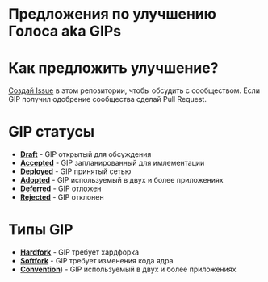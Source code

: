 # Предложения по улучшению Голоса aka GIPs

# Как предложить улучшение?
[Cоздай Issue](https://github.com/GolosChain/gip/issues/new) в этом репозитории, чтобы обсудить с сообществом. Если GIP получил одобрение сообщества сделай Pull Request.

# GIP статусы
* [**Draft**](https://github.com/GolosChain/gip/labels/state-draft) - GIP открытый для обсуждения
* [**Accepted**](https://github.com/GolosChain/gip/labels/state-accepted) - GIP запланированный для имлементации
* [**Deployed**](https://github.com/GolosChain/gip/labels/state-deployed) - GIP принятый сетью
* [**Adopted**](https://github.com/GolosChain/gip/labels/state-adopted) - GIP используемый в двух и более приложениях
* [**Deferred**](https://github.com/GolosChain/gip/labels/state-deferred) - GIP отложен
* [**Rejected**](https://github.com/GolosChain/gip/labels/state-rejected) - GIP отклонен

# Типы GIP
* [**Hardfork**](https://github.com/GolosChain/gip/labels/type-hardfork) - GIP требует хардфорка
* [**Softfork**](https://github.com/GolosChain/gip/labels/type-softfork) - GIP требует изменения кода ядра
* [**Convention**](https://github.com/GolosChain/gip/labels/type-convetion)) - GIP используемый в двух и более приложениях
